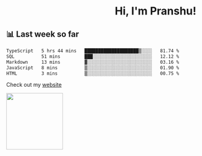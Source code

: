 <div align="right" >
   
   <H1>Hi, I'm Pranshu!</H1>

</div>

## 📊 Last week so far
<!--START_SECTION:waka-->

```txt
TypeScript   5 hrs 44 mins   ████████████████████▒░░░░   81.74 %
SQL          51 mins         ███░░░░░░░░░░░░░░░░░░░░░░   12.12 %
Markdown     13 mins         ▓░░░░░░░░░░░░░░░░░░░░░░░░   03.16 %
JavaScript   8 mins          ▒░░░░░░░░░░░░░░░░░░░░░░░░   01.90 %
HTML         3 mins          ▒░░░░░░░░░░░░░░░░░░░░░░░░   00.75 %
```

<!--END_SECTION:waka-->

Check out my [website](https://pranshu05.vercel.app)

<img align="left" width="150" src="https://user-images.githubusercontent.com/70943732/209951571-93b7afe5-f523-4683-b725-5d94b287e94e.png">

